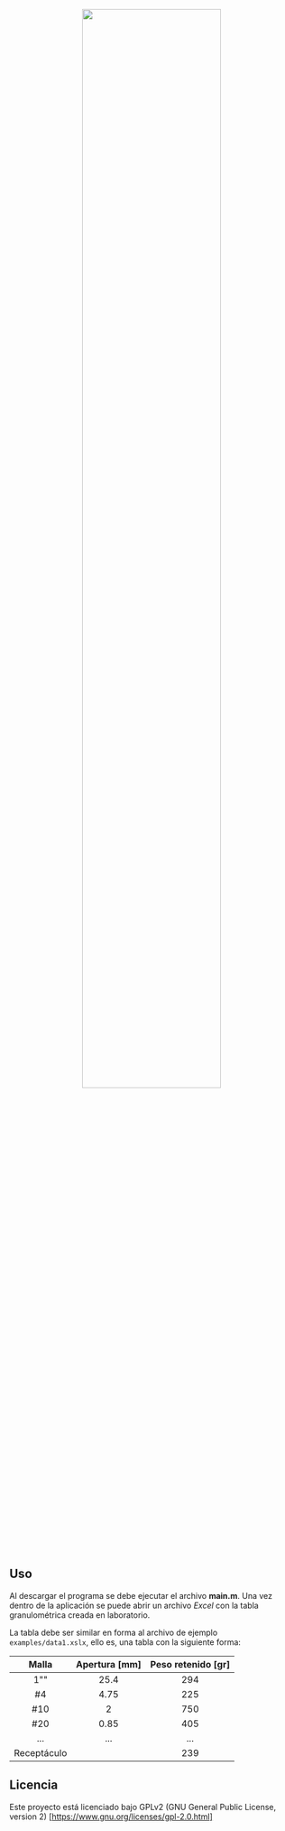 <p align="center">
	<img src="http://ppizarror.com/resources/images/granulometria/captura1.PNG" width="70%" >
</p>

## Uso
Al descargar el programa se debe ejecutar el archivo **main.m**. Una vez dentro de la aplicación se puede abrir un archivo *Excel* con la tabla granulométrica creada en laboratorio.

La tabla debe ser similar en forma al archivo de ejemplo `examples/data1.xslx`, ello es, una tabla con la siguiente forma:

| Malla        | Apertura [mm] | Peso retenido [gr]  |
| :-------------: |:-------------:| :-----:|
| 1""      | 25.4 | 294|
| #4     | 4.75     | 225 |
|#10 | 2     |    750 |
|#20 | 0.85     |    405 |
|... | ... | ... |
|Receptáculo |     |    239|

## Licencia
Este proyecto está licenciado bajo GPLv2 (GNU General Public License, version 2) [https://www.gnu.org/licenses/gpl-2.0.html]